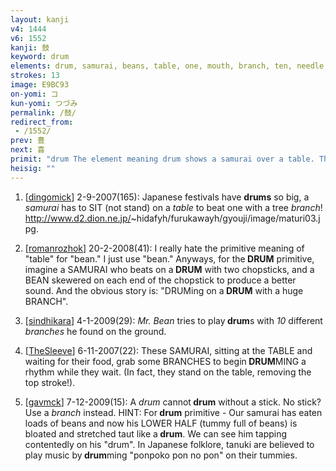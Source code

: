 ```yaml
---
layout: kanji
v4: 1444
v6: 1552
kanji: 鼓
keyword: drum
elements: drum, samurai, beans, table, one, mouth, branch, ten, needle, crotch
strokes: 13
image: E9BC93
on-yomi: コ
kun-yomi: つづみ
permalink: /鼓/
redirect_from:
 - /1552/
prev: 豊
next: 喜
primit: "drum The element meaning drum shows a samurai over a table. The top stroke of the table is appears to be missing, but actually it has simply doubled up with the final stroke of the element for samurai. [9]"
heisig: ""
---
```


1) [<a href="http://kanji.koohii.com/profile/dingomick">dingomick</a>] 2-9-2007(165): Japanese festivals have <strong>drums</strong> so big, a <em>samurai</em> has to SIT (not stand) on a <em>table</em> to beat one with a tree <em>branch</em>! <a href="http://www.d2.dion.ne.jp/">http://www.d2.dion.ne.jp/</a>~hidafyh/furukawayh/gyouji/image/maturi03.jpg.

2) [<a href="http://kanji.koohii.com/profile/romanrozhok">romanrozhok</a>] 20-2-2008(41): I really hate the primitive meaning of &quot;table&quot; for &quot;bean.&quot; I just use &quot;bean.&quot; Anyways, for the<strong> DRUM</strong> primitive, imagine a SAMURAI who beats on a<strong> DRUM</strong> with two chopsticks, and a BEAN skewered on each end of the chopstick to produce a better sound. And the obvious story is: &quot;DRUMing on a<strong> DRUM</strong> with a huge BRANCH&quot;.

3) [<a href="http://kanji.koohii.com/profile/sindhikara">sindhikara</a>] 4-1-2009(29): <em>Mr. Bean</em> tries to play<strong> drum</strong>s with <em>10</em> different <em>branches</em> he found on the ground.

4) [<a href="http://kanji.koohii.com/profile/TheSleeve">TheSleeve</a>] 6-11-2007(22): These SAMURAI, sitting at the TABLE and waiting for their food, grab some BRANCHES to begin<strong> DRUM</strong>MING a rhythm while they wait. (In fact, they stand on the table, removing the top stroke!).

5) [<a href="http://kanji.koohii.com/profile/gavmck">gavmck</a>] 7-12-2009(15): A <em>drum</em> cannot<strong> drum</strong> without a stick. No stick? Use a <em>branch</em> instead. HINT: For<strong> drum</strong> primitive - Our samurai has eaten loads of beans and now his LOWER HALF (tummy full of beans) is bloated and stretched taut like a<strong> drum</strong>. We can see him tapping contentedly on his &quot;drum&quot;. In Japanese folklore, tanuki are believed to play music by<strong> drum</strong>ming &quot;ponpoko pon no pon&quot; on their tummies.

